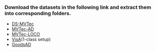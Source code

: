 
### Download the datasets in the following link and extract them into corresponding folders.
+ [DS-MVTec](https://huggingface.co/datasets/DefectSpectrum/Defect_Spectrum/tree/main/DS-MVTec)
+ [MVTec-AD](https://www.mvtec.com/company/research/datasets/mvtec-ad)
+ [MVTec-LOCO](https://www.mvtec.com/company/research/datasets/mvtec-loco)
+ [VisA](https://github.com/amazon-science/spot-diff)(1-class setup)
+ [GoodsAD](https://github.com/jianzhang96/GoodsAD)